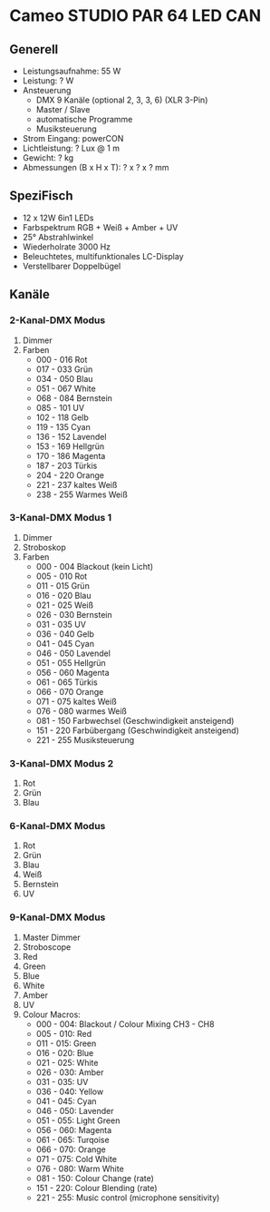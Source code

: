 # Cameo STUDIO PAR 64 LED CAN

## Generell

- Leistungsaufnahme: 55 W
- Leistung: ? W
- Ansteuerung
  - DMX 9 Kanäle (optional 2, 3, 3, 6) (XLR 3-Pin)
  - Master / Slave
  - automatische Programme
  - Musiksteuerung
- Strom Eingang: powerCON
- Lichtleistung: ? Lux @ 1 m
- Gewicht: ? kg
- Abmessungen (B x H x T): ? x ? x ? mm

## SpeziFisch

- 12 x 12W 6in1 LEDs
- Farbspektrum RGB + Weiß + Amber + UV
- 25° Abstrahlwinkel
- Wiederholrate 3000 Hz
- Beleuchtetes, multifunktionales LC-Display
- Verstellbarer Doppelbügel

## Kanäle

### 2-Kanal-DMX Modus

1. Dimmer
2. Farben
   - 000 - 016 Rot
   - 017 - 033 Grün
   - 034 - 050 Blau
   - 051 - 067 White
   - 068 - 084 Bernstein
   - 085 - 101 UV
   - 102 - 118 Gelb
   - 119 - 135 Cyan
   - 136 - 152 Lavendel
   - 153 - 169 Hellgrün
   - 170 - 186 Magenta
   - 187 - 203 Türkis
   - 204 - 220 Orange
   - 221 - 237 kaltes Weiß
   - 238 - 255 Warmes Weiß

### 3-Kanal-DMX Modus 1

1. Dimmer
2. Stroboskop
3. Farben
   - 000 - 004 Blackout (kein Licht)
   - 005 - 010 Rot
   - 011 - 015 Grün
   - 016 - 020 Blau
   - 021 - 025 Weiß
   - 026 - 030 Bernstein
   - 031 - 035 UV
   - 036 - 040 Gelb
   - 041 - 045 Cyan
   - 046 - 050 Lavendel
   - 051 - 055 Hellgrün
   - 056 - 060 Magenta
   - 061 - 065 Türkis
   - 066 - 070 Orange
   - 071 - 075 kaltes Weiß
   - 076 - 080 warmes Weiß
   - 081 - 150 Farbwechsel (Geschwindigkeit ansteigend)
   - 151 - 220 Farbübergang (Geschwindigkeit ansteigend)
   - 221 - 255 Musiksteuerung

### 3-Kanal-DMX Modus 2

1. Rot
2. Grün
3. Blau

### 6-Kanal-DMX Modus

1. Rot
2. Grün
3. Blau
4. Weiß
5. Bernstein
6. UV

### 9-Kanal-DMX Modus

1. Master Dimmer
2. Stroboscope
3. Red
4. Green
5. Blue
6. White
7. Amber
8. UV
9. Colour Macros:
   - 000 - 004: Blackout / Colour Mixing CH3 - CH8
   - 005 - 010: Red
   - 011 - 015: Green
   - 016 - 020: Blue
   - 021 - 025: White
   - 026 - 030: Amber
   - 031 - 035: UV
   - 036 - 040: Yellow
   - 041 - 045: Cyan
   - 046 - 050: Lavender
   - 051 - 055: Light Green
   - 056 - 060: Magenta
   - 061 - 065: Turqoise
   - 066 - 070: Orange
   - 071 - 075: Cold White
   - 076 - 080: Warm White
   - 081 - 150: Colour Change (rate)
   - 151 - 220: Colour Blending (rate)
   - 221 - 255: Music control (microphone sensitivity)
